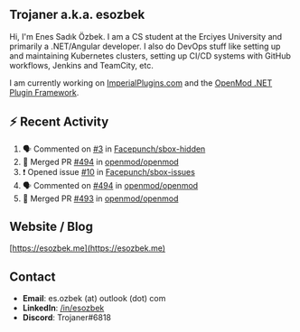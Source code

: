 ##  Trojaner a.k.a. esozbek
Hi, I'm Enes Sadık Özbek. I am a CS student at the Erciyes University and primarily a .NET/Angular developer. I also do DevOps stuff like setting up and maintaining Kubernetes clusters, setting up CI/CD systems with GitHub workflows, Jenkins and TeamCity, etc.

I am currently working on [ImperialPlugins.com](https://imperialplugins.com) and the [OpenMod .NET Plugin Framework](https://github.com/openmod/openmod). 

## :zap: Recent Activity

<!--START_SECTION:activity-->
1. 🗣 Commented on [#3](https://github.com/Facepunch/sbox-hidden/issues/3) in [Facepunch/sbox-hidden](https://github.com/Facepunch/sbox-hidden)
2. 🎉 Merged PR [#494](https://github.com/openmod/openmod/pull/494) in [openmod/openmod](https://github.com/openmod/openmod)
3. ❗️ Opened issue [#10](https://github.com/Facepunch/sbox-issues/issues/10) in [Facepunch/sbox-issues](https://github.com/Facepunch/sbox-issues)
4. 🗣 Commented on [#494](https://github.com/openmod/openmod/issues/494) in [openmod/openmod](https://github.com/openmod/openmod)
5. 🎉 Merged PR [#493](https://github.com/openmod/openmod/pull/493) in [openmod/openmod](https://github.com/openmod/openmod)
<!--END_SECTION:activity-->

## Website / Blog
[https://esozbek.me](https://esozbek.me)

## Contact
- **Email**: es.ozbek (at) outlook (dot) com
- **LinkedIn**: [/in/esozbek](https://linkedin.com/in/esozbek)
- **Discord**: Trojaner#6818
